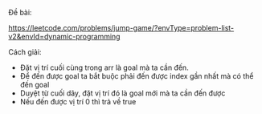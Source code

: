 Đề bài:

https://leetcode.com/problems/jump-game/?envType=problem-list-v2&envId=dynamic-programming

Cách giải:
- Đặt vị trí cuối cùng trong arr là goal mà ta cần đến.
- Để đến được goal ta bắt buộc phải đến được index gần nhất mà có thể đến goal
- Duyệt từ cuối dãy, đặt vị trí đó là goal mới mà ta cần đến được
- Nếu đến được vị trí 0 thì trả về true